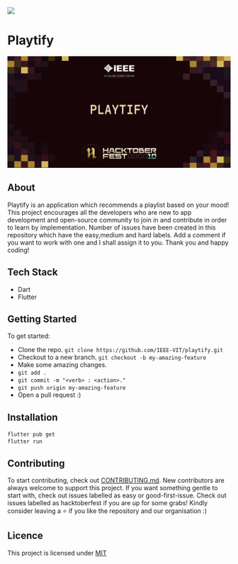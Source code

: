 ![](https://github.com/IEEE-VIT/playtify/blob/main/playtify.png)

# Playtify
<img src="./images/playtify.png" alt="README Banner">

## About

Playtify is an application which recommends a playlist based on your mood!
This project encourages all the developers who are new to app development and open-source community to join in and contribute in order to learn by implementation.
Number of issues have been created in this repository which have the easy,medium and hard labels.
Add a comment if you want to work with one and I shall assign it to you. Thank you and happy coding!

## Tech Stack

- Dart
- Flutter

## Getting Started

To get started:

- Clone the repo.
  `git clone https://github.com/IEEE-VIT/playtify.git`
- Checkout to a new branch.
  `git checkout -b my-amazing-feature`
- Make some amazing changes.
- `git add .`
- `git commit -m "<verb> : <action>."`
- `git push origin my-amazing-feature`
- Open a pull request :)

## Installation

```shell
flutter pub get
flutter run
```

## Contributing

To start contributing, check out [CONTRIBUTING.md](https://github.com/IEEE-VIT/playtify/blob/main/CONTRIBUTING.md). New contributors are always welcome to support this project. If you want something gentle to start with, check out issues labelled as easy or good-first-issue. Check out issues labelled as hacktoberfest if you are up for some grabs! Kindly consider leaving a ⭐ if you like the repository and our organisation :)

## Licence

This project is licensed under [MIT](https://github.com/IEEE-VIT/playtify/blob/main/LICENSE.md)
